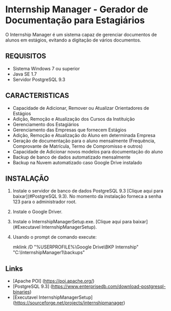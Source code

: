 # Internship Manager - Gerador de Documentação para Estagiários

O Internship Manager é um sistema capaz de gerenciar documentos de alunos em estágios, evitando a digitação de vários documentos.

## REQUISITOS
 - Sistema Windows 7 ou superior
 - Java SE 1.7
 - Servidor PostgreSQL 9.3

## CARACTERISTICAS
 - Capacidade de Adicionar, Remover ou Atualizar Orientadores de Estágios
 - Adição, Remoção e Atualização dos Cursos da Instituição
 - Gerenciamento dos Estagiários
 - Gerenciamento das Empresas que fornecem Estágios
 - Adição, Remoção e Atualização do Aluno em determinada Empresa
 - Geração de documentação para o aluno mensalmente (Frequência, Comprovante de Matrícula, Termo de Compromisso e outros)
 - Capacidade de Adicionar novos modelos para documentação do aluno
 - Backup de banco de dados automatizado mensalmente
 - Backup na Nuvem automatizado caso Google Drive instalado
 
## INSTALAÇÃO
1) Instale o servidor de banco de dados PostgreSQL 9.3 [Clique aqui para baixar](#PostgreSQL 9.3). No momento da instalação forneca a senha 123 para o administrador root.

2) Instale o Google Driver.

3) Instale o InternshipManagerSetup.exe. [Clique aqui para baixar](#Executavel InternshipManagerSetup).

4) Usando o prompt de comando execute:

	mklink /D "%USERPROFILE%\Google Drive\BKP Internship"  "C:\InternshipManager1\backups"

## Links

 - [Apache POI] (https://poi.apache.org/)
 - [PostgreSQL 9.3] (https://www.enterprisedb.com/download-postgresql-binaries)
 - [Executavel InternshipManagerSetup] (https://sourceforge.net/projects/internshipmanager)